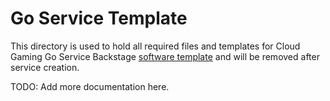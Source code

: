 # Go Service Template

This directory is used to hold all required files and templates for Cloud Gaming Go Service Backstage [software template](https://backstage.io/docs/features/software-templates/software-templates-index) and will be removed after service creation.

TODO: Add more documentation here.
